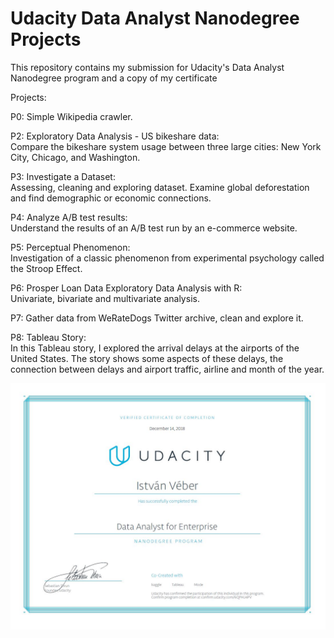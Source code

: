 # Udacity Data Analyst Nanodegree Projects

This repository contains my submission for Udacity's Data Analyst Nanodegree program and a copy of my certificate

Projects:

P0: Simple Wikipedia crawler.

P2: Exploratory Data Analysis - US bikeshare data:<br> 
Compare the bikeshare system usage between three large cities: New York City, Chicago, and Washington.

P3: Investigate a Dataset:<br>
Assessing, cleaning and exploring dataset. Examine global deforestation and find demographic or economic connections.

P4: Analyze A/B test results:<br>
Understand the results of an A/B test run by an e-commerce website.

P5: Perceptual Phenomenon:<br> 
Investigation of a classic phenomenon from experimental psychology called the Stroop Effect.

P6: Prosper Loan Data Exploratory Data Analysis with R:<br> Univariate, bivariate and multivariate analysis.

P7: Gather data from WeRateDogs Twitter archive, clean and explore it.

P8: Tableau Story:<br> 
In this Tableau story, I explored the arrival delays at the airports of the United States. The story shows some aspects of these delays, the connection between delays and airport traffic, airline and month of the year.

![alt text](https://github.com/sinusgamma/Data-Analyst-NanoDegree/blob/master/nd.JPG)